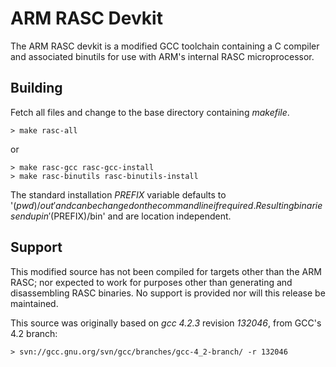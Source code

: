 ARM RASC Devkit
===============

The ARM RASC devkit is a modified GCC toolchain containing a C compiler and associated binutils for use with ARM's internal RASC microprocessor.

## Building

Fetch all files and change to the base directory containing _makefile_.

```
> make rasc-all
```
or
```
> make rasc-gcc rasc-gcc-install
> make rasc-binutils rasc-binutils-install
```

The standard installation _PREFIX_ variable defaults to '$(pwd)/out' and can be changed on the command line
if required. Resulting binaries end up in '$(PREFIX)/bin' and are location independent.

## Support

This modified source has not been compiled for targets other than the ARM RASC; nor expected to work for
purposes other than generating and disassembling RASC binaries. No support is provided nor will this release
be maintained.

This source was originally based on _gcc 4.2.3_ revision _132046_, from GCC's 4.2 branch:
```
> svn://gcc.gnu.org/svn/gcc/branches/gcc-4_2-branch/ -r 132046
```

